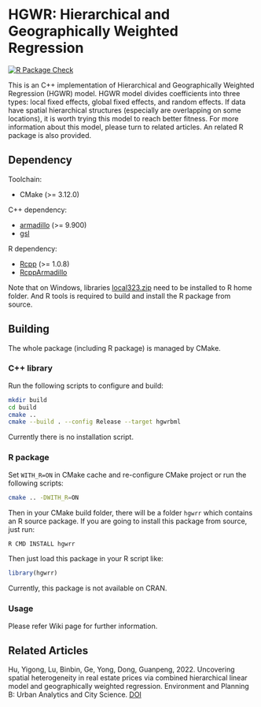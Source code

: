 # HGWR: Hierarchical and Geographically Weighted Regression

[![R Package Check](https://github.com/HPDell/hlmgwr-backfitting-ml/actions/workflows/R.yml/badge.svg?branch=master)](https://github.com/HPDell/hlmgwr-backfitting-ml/actions/workflows/R.yml)

This is an C++ implementation of Hierarchical and Geographically Weighted Regression (HGWR) model.
HGWR model divides coefficients into three types: local fixed effects, global fixed effects, and random effects.
If data have spatial hierarchical structures (especially are overlapping on some locations), it is worth trying this model to reach better fitness.
For more information about this model, please turn to related articles.
An related R package is also provided.

## Dependency

Toolchain:

- CMake (>= 3.12.0)

C++ dependency:

- [armadillo](http://arma.sourceforge.net/) (>= 9.900)
- [gsl](https://www.gnu.org/software/gsl/)

R dependency:

- [Rcpp](https://cran.r-project.org/web/packages/Rcpp/) (>= 1.0.8)
- [RcppArmadillo](https://cran.r-project.org/web/packages/RcppArmadillo/)

Note that on Windows, libraries [local323.zip](https://www.stats.ox.ac.uk/pub/Rtools/goodies/multilib/local323.zip) need to be installed to R home folder.
And R tools is required to build and install the R package from source.

## Building

The whole package (including R package) is managed by CMake.

### C++ library

Run the following scripts to configure and build:

```bash
mkdir build
cd build
cmake ..
cmake --build . --config Release --target hgwrbml
```

Currently there is no installation script.

### R package

Set `WITH_R=ON` in CMake cache and re-configure CMake project or run the following scripts:

```bash
cmake .. -DWITH_R=ON
```

Then in your CMake build folder, there will be a folder `hgwrr` which contains an R source package.
If you are going to install this package from source, just run:

```bash
R CMD INSTALL hgwrr
```

Then just load this package in your R script like:

```r
library(hgwrr)
```

Currently, this package is not available on CRAN. 

### Usage

Please refer Wiki page for further information.

## Related Articles

Hu, Yigong, Lu, Binbin, Ge, Yong, Dong, Guanpeng, 2022.
Uncovering spatial heterogeneity in real estate prices via combined hierarchical linear model and geographically weighted regression.
Environment and Planning B: Urban Analytics and City Science.
[DOI](https://journals.sagepub.com/doi/10.1177/23998083211063885)
